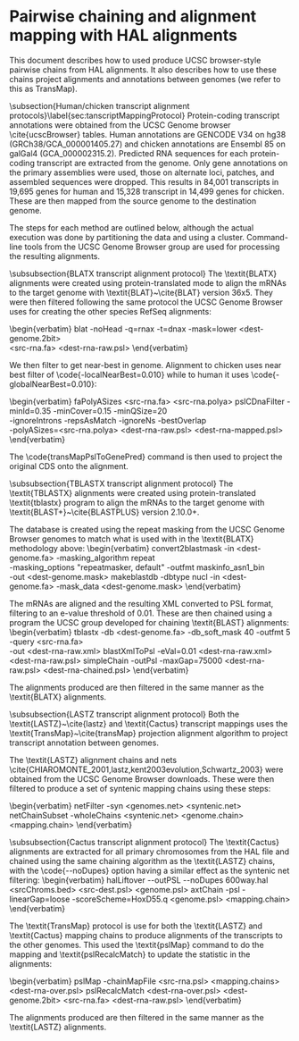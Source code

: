 # Pairwise chaining and alignment mapping with HAL alignments

This document describes how to used produce UCSC browser-style pairwise chains 
from HAL alignments.  It also describes how to use these chains project alignments
and annotations between genomes (we refer to this as TransMap).

\subsection{Human/chicken transcript alignment protocols}\label{sec:tanscriptMappingProtocol}
Protein-coding transcript annotations were obtained from the UCSC Genome browser
\cite{ucscBrowser} tables.  Human annotations are GENCODE V34 on hg38
(GRCh38/GCA\_000001405.27) and chicken annotations are Ensembl 85 on galGal4
(GCA\_000002315.2).  Predicted RNA sequences for each protein-coding transcript are extracted
from the genome.  Only gene annotations on the primary assemblies were used,
those on alternate loci, patches, and assembled sequences were dropped.
This results in 84,001 transcripts in 19,695 genes for human and
15,328 transcript in 14,499 genes for chicken.
These are then mapped from the source genome to the destination genome.

The steps for each method are outlined below, although the actual execution was
done by partitioning the data and using a cluster. Command-line tools from the
UCSC Genome Browser group are used for processing the resulting alignments.

\subsubsection{BLATX transcript alignment protocol}
The \textit{BLATX} alignments were created using protein-translated
mode to align the mRNAs to the target genome with \textit{BLAT}~\cite{BLAT}
version 36x5.  They were then filtered following the same protocol the UCSC
Genome Browser uses for creating the other species RefSeq alignments:

\begin{verbatim}
    blat -noHead -q=rnax -t=dnax -mask=lower <dest-genome.2bit> \
        <src-rna.fa> <dest-rna-raw.psl>
\end{verbatim}

We then filter to get near-best in genome.  Alignment to chicken uses near best filter
of \code{-localNearBest=0.010} while to human it uses \code{-globalNearBest=0.010}:

\begin{verbatim}
    faPolyASizes <src-rna.fa> <src-rna.polya>
    pslCDnaFilter <nearBestOption> -minId=0.35 -minCover=0.15 -minQSize=20 \
        -ignoreIntrons -repsAsMatch -ignoreNs -bestOverlap \
        -polyASizes=<src-rna.polya> <dest-rna-raw.psl> <dest-rna-mapped.psl>
\end{verbatim}

The \code{transMapPslToGenePred} command is then used to project the original CDS
onto the alignment.

\subsubsection{TBLASTX transcript alignment protocol}
The \textit{TBLASTX} alignments were created using protein-translated
\textit{tblastx} program to align the mRNAs to the target genome with
\textit{BLAST+}~\cite{BLASTPLUS} version 2.10.0+.

The database is created using the repeat masking from the UCSC Genome Browser
genomes to match what is used with in the \textit{BLATX} methodology above:
\begin{verbatim}
    convert2blastmask -in <dest-genome.fa> -masking_algorithm repeat \
        -masking_options "repeatmasker, default" -outfmt maskinfo_asn1_bin \
        -out <dest-genome.mask>
    makeblastdb -dbtype nucl -in <dest-genome.fa> -mask_data <dest-genome.mask>
\end{verbatim}

The mRNAs are aligned and the resulting XML converted to PSL format, filtering to an
e-value threshold of 0.01.  These are then chained using a program the UCSC group
developed for chaining \textit{BLAST} alignments:
\begin{verbatim}
    tblastx -db <dest-genome.fa> -db_soft_mask 40 -outfmt 5 -query <src-rna.fa> \
        -out <dest-rna-raw.xml>
    blastXmlToPsl -eVal=0.01 <dest-rna-raw.xml> <dest-rna-raw.psl>
    simpleChain -outPsl -maxGap=75000 <dest-rna-raw.psl> <dest-rna-chained.psl>
\end{verbatim}

The alignments produced are then filtered in the same manner as the \textit{BLATX}
alignments.


\subsubsection{LASTZ transcript alignment protocol}
Both the \textit{LASTZ}~\cite{lastz} and \textit{Cactus} transcript mappings uses the
\textit{TransMap}~\cite{transMap} projection alignment algorithm to project
transcript annotation between genomes.

The \textit{LASTZ} alignment chains and nets
\cite{CHIAROMONTE_2001,lastz,kent2003evolution,Schwartz_2003} were obtained from the
UCSC Genome Browser downloads.  These were then filtered to produce a set of
syntenic mapping chains using these steps:

\begin{verbatim}
    netFilter -syn <genomes.net> <syntenic.net>
    netChainSubset -wholeChains <syntenic.net> <genome.chain> <mapping.chain>
\end{verbatim}

\subsubsection{Cactus transcript alignment protocol}
The \textit{Cactus} alignments are extracted for all primary chromosomes from the HAL
file and chained using the same chaining algorithm as the \textit{LASTZ} chains, with
the \code{--noDupes} option having a similar effect as the syntenic net filtering:
\begin{verbatim}
   halLiftover --outPSL --noDupes 600way.hal <srcOrganism> \
      <srcChroms.bed> <destOrganism>  <src-dest.psl> <genome.psl>
   axtChain -psl -linearGap=loose -scoreScheme=HoxD55.q <genome.psl> <mapping.chain>
\end{verbatim}

The \textit{TransMap} protocol is use for both the \textit{LASTZ} and
\textit{Cactus} mapping chains to produce alignments of the transcripts to the
other genomes.  This used the \textit{pslMap} command to do the mapping and
\textit{pslRecalcMatch} to update the statistic in the alignments:

\begin{verbatim}
    pslMap -chainMapFile <src-rna.psl> <mapping.chains> <dest-rna-over.psl>
    pslRecalcMatch <dest-rna-over.psl> <dest-genome.2bit> <src-rna.fa> <dest-rna-raw.psl>
\end{verbatim}

The alignments produced are then filtered in the same manner as the \textit{LASTZ}
alignments.

